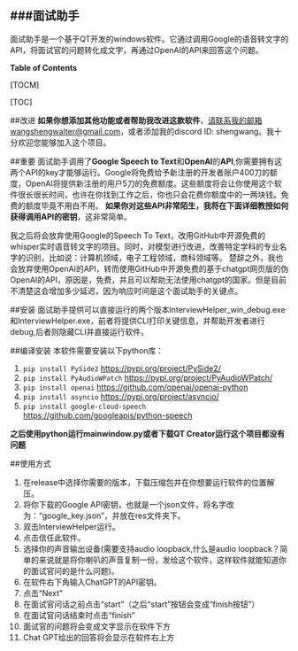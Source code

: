 ###面试助手
------------
面试助手是一个基于QT开发的windows软件。它通过调用Google的语音转文字的API，将面试官的问题转化成文字，再通过OpenAI的API来回答这个问题。

**Table of Contents**

[TOCM]

[TOC]

##改进
**如果你想添加其他功能或者帮助我改进这款软件**，请联系我的邮箱wangshengwalter@gmail.com，或者添加我的discord ID: shengwang。我十分欢迎您能够加入这个项目。

##重要
面试助手调用了**Google Speech to Text**和**OpenAI**的**API**,你需要拥有这两个API的key才能够运行。Google将免费给予新注册的开发者账户400刀的额度，OpenAI将提供新注册的用户5刀的免费额度。这些额度将会让你使用这个软件很长很长时间，也许在你找到工作之后，你也只会花费你额度中的一两块钱。免费的额度毕竟不用白不用。
**如果你对这些API非常陌生，我将在下面详细教授如何获得调用API的密钥**，这非常简单。

我之后将会放弃使用Google的Speech To Text，改用GitHub中开源免费的whisper实时语音转文字的项目。同时，对模型进行改进，改善特定学科的专业名字的识别，比如说：计算机领域，电子工程领域，商科领域等。
楚辞之外，我也会放弃使用OpenAI的API，转而使用GitHub中开源免费的基于chatgpt网页版的伪OpenAI的API，原因是，免费，并且可以帮助无法使用chatgpt的国家。但是目前不清楚这会增加多少延迟，因为响应时间是这个面试助手的关键点。

##安装
面试助手提供可以直接运行的两个版本InterviewHelper_win_debug.exe和InterviewHelper.exe，前者将提供CLI打印关键信息，并帮助开发者进行debug,后者则隐藏CLI并直接运行软件。

##编译安装
本软件需要安装以下python库：
1. `pip install PySide2`
https://pypi.org/project/PySide2/
2. `pip install PyAudioWPatch`
https://pypi.org/project/PyAudioWPatch/
3. `pip install openai`
https://github.com/openai/openai-python
4. `pip install asyncio`
https://pypi.org/project/asyncio/
5. `pip install google-cloud-speech`
https://github.com/googleapis/python-speech

**之后使用python运行mainwindow.py或者下载QT Creator运行这个项目都没有问题**

##使用方式
1. 在release中选择你需要的版本，下载压缩包并在你想要运行软件的位置解压。
2. 将你下载的Google API密钥，也就是一个json文件，将名字改为：“google_key.json”，并放在res文件夹下。
3. 双击InterviewHelper运行。
4. 点击信任此软件。
5. 选择你的声音输出设备(需要支持audio loopback,什么是audio loopback？简单的来说就是将你喇叭的声音复制一份，发给这个软件，这样软件就能知道你的面试官问的是什么问题)。
6. 在软件右下角输入ChatGPT的API密钥。
7. 点击“Next”
8. 在面试官问话之前点击“start”（之后“start”按钮会变成“finish按钮”）
9. 在面试官问话结束时点击“finish”
10. 面试官的问题将会变成文字显示在软件下方
11. Chat GPT给出的回答将会显示在软件右上方

